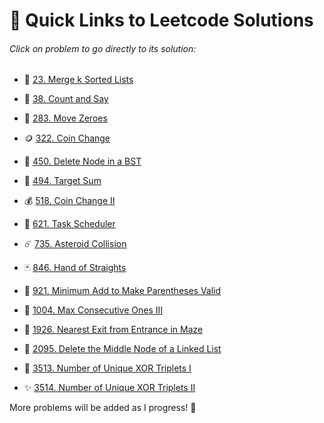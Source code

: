 # 🔗 Quick Links to Leetcode Solutions

###### Click on problem to go directly to its solution:

- 🧩 [23. Merge k Sorted Lists]()

- 🔢 [38. Count and Say](https://github.com/Spidey00007/Leetcode_Solutions/blob/main/1%20-%20500/38.%20Count%20and%20Say.md)

- 🚚 [283. Move Zeroes](https://github.com/Spidey00007/Leetcode_Solutions/blob/main/1%20-%20500/283.%20Move%20Zeroes.md)

- 🪙 [322. Coin Change](https://github.com/Spidey00007/Leetcode_Solutions/blob/main/1%20-%20500/322.%20Coin%20Change.md)

- 🌲 [450. Delete Node in a BST](https://github.com/Spidey00007/Leetcode_Solutions/blob/main/1%20-%20500/450.%20Delete%20Node%20in%20a%20BST.md)

- 🎯 [494. Target Sum](https://github.com/Spidey00007/Leetcode_Solutions/blob/main/1%20-%20500/494.%20Target%20Sum.md)

- 💰 [518. Coin Change II](https://github.com/Spidey00007/Leetcode_Solutions/blob/main/501%20-%201000/518.%20Coin%20Change%20II.md)

- 📝 [621. Task Scheduler]()

- ☄️ [735. Asteroid Collision](https://github.com/Spidey00007/Leetcode_Solutions/blob/main/501%20-%201000/735.%20Asteroid%20Collision.md)

- 🃏 [846. Hand of Straights]()

- 🧪 [921. Minimum Add to Make Parentheses Valid](https://github.com/Spidey00007/Leetcode_Solutions/blob/main/501%20-%201000/921.%20Minimum%20Add%20to%20Make%20Parentheses%20Valid.md)

- 🚀 [1004. Max Consecutive Ones III](https://github.com/Spidey00007/Leetcode_Solutions/blob/main/1001%20-%201500/1004.%20Max%20Consecutive%20Ones%20III.md)

- 🧭 [1926. Nearest Exit from Entrance in Maze](https://github.com/Spidey00007/Leetcode_Solutions/blob/main/1501%20-%202000/1926.%20Nearest%20Exit%20from%20Entrance%20in%20Maze.md)

- 🧹 [2095. Delete the Middle Node of a Linked List](https://github.com/Spidey00007/Leetcode_Solutions/blob/main/2001%20-%202500/2095.%20Delete%20the%20Middle%20Node%20of%20a%20Linked%20List.md)

- 🧩 [3513. Number of Unique XOR Triplets I](https://github.com/Spidey00007/Leetcode_Solutions/blob/main/3501%20-%204000/3513.%20Number%20of%20Unique%20XOR%20Triplets%20I.md)

- ✨ [3514. Number of Unique XOR Triplets II](https://github.com/Spidey00007/Leetcode_Solutions/blob/main/3501%20-%204000/3514.%20Number%20of%20Unique%20XOR%20Triplets%20II.md)

More problems will be added as I progress! 🌱
